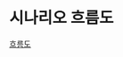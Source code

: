# 시나리오 흐름도
[흐름도](https://viewer.diagrams.net/?tags=%7B%7D&highlight=0000ff&edit=_blank&layers=1&nav=1#G1b6ANxQl9zWyc-NoTmU65fJUwAjpDIVgW)
